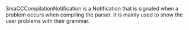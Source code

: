 SmaCCCompilationNotification is a Notification that is signaled when a problem occurs when compiling the parser. It is mainly used to show the user problems with their grammar.